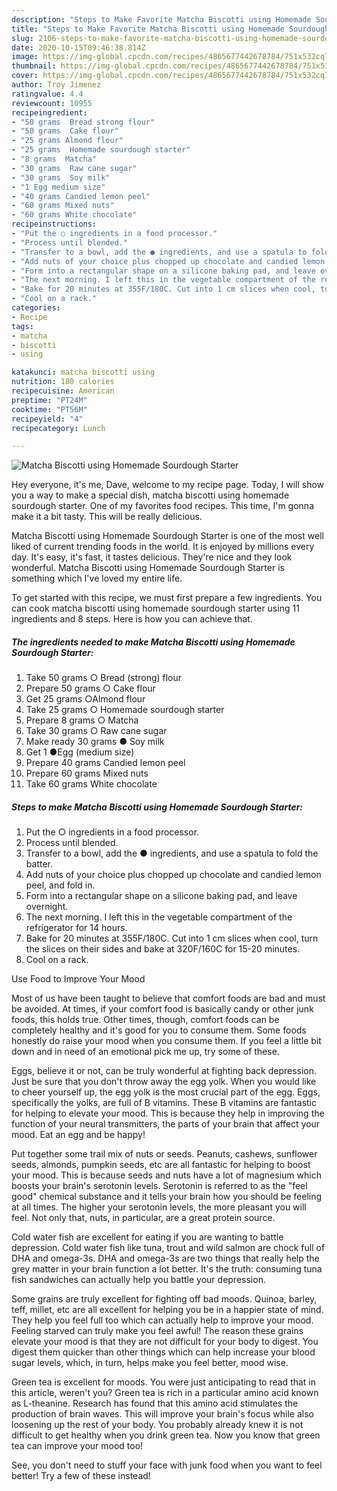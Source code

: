 ```yaml
---
description: "Steps to Make Favorite Matcha Biscotti using Homemade Sourdough Starter"
title: "Steps to Make Favorite Matcha Biscotti using Homemade Sourdough Starter"
slug: 2106-steps-to-make-favorite-matcha-biscotti-using-homemade-sourdough-starter
date: 2020-10-15T09:46:38.814Z
image: https://img-global.cpcdn.com/recipes/4865677442678784/751x532cq70/matcha-biscotti-using-homemade-sourdough-starter-recipe-main-photo.jpg
thumbnail: https://img-global.cpcdn.com/recipes/4865677442678784/751x532cq70/matcha-biscotti-using-homemade-sourdough-starter-recipe-main-photo.jpg
cover: https://img-global.cpcdn.com/recipes/4865677442678784/751x532cq70/matcha-biscotti-using-homemade-sourdough-starter-recipe-main-photo.jpg
author: Troy Jimenez
ratingvalue: 4.4
reviewcount: 10955
recipeingredient:
- "50 grams  Bread strong flour"
- "50 grams  Cake flour"
- "25 grams Almond flour"
- "25 grams  Homemade sourdough starter"
- "8 grams  Matcha"
- "30 grams  Raw cane sugar"
- "30 grams  Soy milk"
- "1 Egg medium size"
- "40 grams Candied lemon peel"
- "60 grams Mixed nuts"
- "60 grams White chocolate"
recipeinstructions:
- "Put the ○ ingredients in a food processor."
- "Process until blended."
- "Transfer to a bowl, add the ● ingredients, and use a spatula to fold the batter."
- "Add nuts of your choice plus chopped up chocolate and candied lemon peel, and fold in."
- "Form into a rectangular shape on a silicone baking pad, and leave overnight."
- "The next morning. I left this in the vegetable compartment of the refrigerator for 14 hours."
- "Bake for 20 minutes at 355F/180C. Cut into 1 cm slices when cool, turn the slices on their sides and bake at 320F/160C for 15-20 minutes."
- "Cool on a rack."
categories:
- Recipe
tags:
- matcha
- biscotti
- using

katakunci: matcha biscotti using 
nutrition: 180 calories
recipecuisine: American
preptime: "PT24M"
cooktime: "PT56M"
recipeyield: "4"
recipecategory: Lunch

---
```



![Matcha Biscotti using Homemade Sourdough Starter](https://img-global.cpcdn.com/recipes/4865677442678784/751x532cq70/matcha-biscotti-using-homemade-sourdough-starter-recipe-main-photo.jpg)

Hey everyone, it's me, Dave, welcome to my recipe page. Today, I will show you a way to make a special dish, matcha biscotti using homemade sourdough starter. One of my favorites food recipes. This time, I'm gonna make it a bit tasty. This will be really delicious.



Matcha Biscotti using Homemade Sourdough Starter is one of the most well liked of current trending foods in the world. It is enjoyed by millions every day. It's easy, it's fast, it tastes delicious. They're nice and they look wonderful. Matcha Biscotti using Homemade Sourdough Starter is something which I've loved my entire life.


To get started with this recipe, we must first prepare a few ingredients. You can cook matcha biscotti using homemade sourdough starter using 11 ingredients and 8 steps. Here is how you can achieve that.

<!--inarticleads1-->

##### The ingredients needed to make Matcha Biscotti using Homemade Sourdough Starter:

1. Take 50 grams ○ Bread (strong) flour
1. Prepare 50 grams ○ Cake flour
1. Get 25 grams ○Almond flour
1. Take 25 grams ○ Homemade sourdough starter
1. Prepare 8 grams ○ Matcha
1. Take 30 grams ○ Raw cane sugar
1. Make ready 30 grams ● Soy milk
1. Get 1 ●Egg (medium size)
1. Prepare 40 grams Candied lemon peel
1. Prepare 60 grams Mixed nuts
1. Take 60 grams White chocolate




<!--inarticleads2-->

##### Steps to make Matcha Biscotti using Homemade Sourdough Starter:

1. Put the ○ ingredients in a food processor.
1. Process until blended.
1. Transfer to a bowl, add the ● ingredients, and use a spatula to fold the batter.
1. Add nuts of your choice plus chopped up chocolate and candied lemon peel, and fold in.
1. Form into a rectangular shape on a silicone baking pad, and leave overnight.
1. The next morning. I left this in the vegetable compartment of the refrigerator for 14 hours.
1. Bake for 20 minutes at 355F/180C. Cut into 1 cm slices when cool, turn the slices on their sides and bake at 320F/160C for 15-20 minutes.
1. Cool on a rack.




Use Food to Improve Your Mood


Most of us have been taught to believe that comfort foods are bad and must be avoided. At times, if your comfort food is basically candy or other junk foods, this holds true. Other times, though, comfort foods can be completely healthy and it's good for you to consume them. Some foods honestly do raise your mood when you consume them. If you feel a little bit down and in need of an emotional pick me up, try some of these.

Eggs, believe it or not, can be truly wonderful at fighting back depression. Just be sure that you don't throw away the egg yolk. When you would like to cheer yourself up, the egg yolk is the most crucial part of the egg. Eggs, specifically the yolks, are full of B vitamins. These B vitamins are fantastic for helping to elevate your mood. This is because they help in improving the function of your neural transmitters, the parts of your brain that affect your mood. Eat an egg and be happy!

Put together some trail mix of nuts or seeds. Peanuts, cashews, sunflower seeds, almonds, pumpkin seeds, etc are all fantastic for helping to boost your mood. This is because seeds and nuts have a lot of magnesium which boosts your brain's serotonin levels. Serotonin is referred to as the "feel good" chemical substance and it tells your brain how you should be feeling at all times. The higher your serotonin levels, the more pleasant you will feel. Not only that, nuts, in particular, are a great protein source.

Cold water fish are excellent for eating if you are wanting to battle depression. Cold water fish like tuna, trout and wild salmon are chock full of DHA and omega-3s. DHA and omega-3s are two things that really help the grey matter in your brain function a lot better. It's the truth: consuming tuna fish sandwiches can actually help you battle your depression. 

Some grains are truly excellent for fighting off bad moods. Quinoa, barley, teff, millet, etc are all excellent for helping you be in a happier state of mind. They help you feel full too which can actually help to improve your mood. Feeling starved can truly make you feel awful! The reason these grains elevate your mood is that they are not difficult for your body to digest. You digest them quicker than other things which can help increase your blood sugar levels, which, in turn, helps make you feel better, mood wise.

Green tea is excellent for moods. You were just anticipating to read that in this article, weren't you? Green tea is rich in a particular amino acid known as L-theanine. Research has found that this amino acid stimulates the production of brain waves. This will improve your brain's focus while also loosening up the rest of your body. You probably already knew it is not difficult to get healthy when you drink green tea. Now you know that green tea can improve your mood too!

See, you don't need to stuff your face with junk food when you want to feel better! Try a few of these instead!

